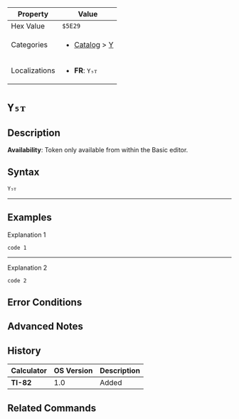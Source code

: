 | Property      | Value |
|---------------|-------|
| Hex Value     | `$5E29`|
| Categories    | <ul><li>[Catalog](<../categories/Catalog.md>) > [Y](<../categories/Catalog.md#Y>)</li></ul> |
| Localizations | <ul><li><b>FR</b>: `Y₅ᴛ`</li></ul> |

# `Y₅ᴛ`

## Description



<b>Availability</b>: Token only available from within the Basic editor.

## Syntax
`Y₅ᴛ`

<hr>

## Examples

Explanation 1
```ti-basic
code 1
```
---
Explanation 2
```ti-basic
code 2
```

## Error Conditions


## Advanced Notes


## History
| Calculator | OS Version | Description |
|------------|------------|-------------|
| <b>TI-82</b> | 1.0 | Added

## Related Commands

    